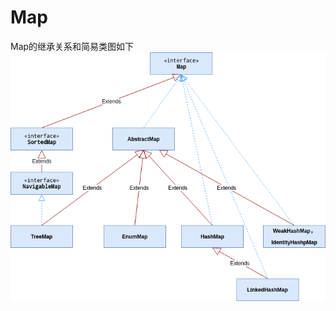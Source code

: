 # Map  
Map的继承关系和简易类图如下    
![image](https://github.com/lyfZhixing/lyfZhixing.github.io/blob/hexo/images/Collection/Map.png?raw=true)
